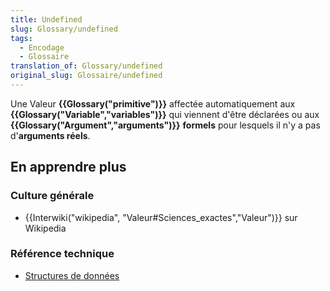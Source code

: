 ```yaml
---
title: Undefined
slug: Glossary/undefined
tags:
  - Encodage
  - Glossaire
translation_of: Glossary/undefined
original_slug: Glossaire/undefined
---
```

Une Valeur **{{Glossary("primitive")}}** affectée automatiquement aux **{{Glossary("Variable","variables")}}** qui viennent d'être déclarées ou aux **{{Glossary("Argument","arguments")}}** **formels** pour lesquels il n'y a pas d'**arguments réels**.

## En apprendre plus

### Culture générale

- {{Interwiki("wikipedia", "Valeur#Sciences_exactes","Valeur")}} sur Wikipedia

### Référence technique

- [Structures de données](/fr/docs/Web/JavaScript/Structures_de_donn%C3%A9es)
